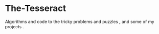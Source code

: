 # The-Tesseract
Algorithms and code to the tricky problems and puzzles , and some of my projects . 
